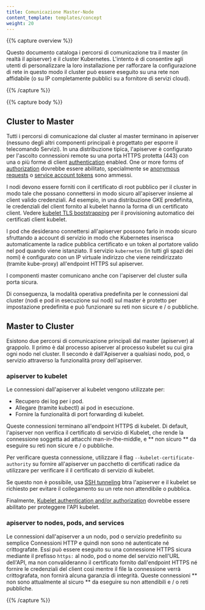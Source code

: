```yaml
---
title: Comunicazione Master-Node
content_template: templates/concept
weight: 20
---
```


{{% capture overview %}}

Questo documento cataloga i percorsi di comunicazione tra il master (in realtà il
apiserver) e il cluster Kubernetes. L'intento è di consentire agli utenti di
personalizzare la loro installazione per rafforzare la configurazione di rete in questo modo
il cluster può essere eseguito su una rete non affidabile (o su IP completamente pubblici su a
fornitore di servizi cloud).

{{% /capture %}}


{{% capture body %}}

## Cluster to Master

Tutti i percorsi di comunicazione dal cluster al master terminano in
apiserver (nessuno degli altri componenti principali è progettato per esporre il telecomando
Servizi). In una distribuzione tipica, l'apiserver è configurato per l'ascolto
connessioni remote su una porta HTTPS protetta (443) con una o più forme di
client [authentication](/docs/reference/access-authn-authz/authentication/) enabled.
One or more forms of [authorization](/docs/reference/access-authn-authz/authorization/)
dovrebbe essere abilitato, specialmente se [anonymous requests](/docs/reference/access-authn-authz/authentication/#anonymous-requests)
o [service account tokens](/docs/reference/access-authn-authz/authentication/#service-account-tokens)
sono ammessi.

I nodi devono essere forniti con il certificato di root pubblico per il cluster
in modo tale che possano connettersi in modo sicuro all'apiserver insieme al client valido
credenziali. Ad esempio, in una distribuzione GKE predefinita, le credenziali del client
fornito al kubelet hanno la forma di un certificato client. Vedere
[kubelet TLS bootstrapping](/docs/reference/command-line-tools-reference/kubelet-tls-bootstrapping/)
per il provisioning automatico dei certificati client kubelet.

I pod che desiderano connettersi all'apiserver possono farlo in modo sicuro sfruttando a
account di servizio in modo che Kubernetes inserisca automaticamente la radice pubblica
certificato e un token al portatore valido nel pod quando viene istanziato.
Il servizio `kubernetes` (in tutti gli spazi dei nomi) è configurato con un IP virtuale
indirizzo che viene reindirizzato (tramite kube-proxy) all'endpoint HTTPS sul
apiserver.

I componenti master comunicano anche con l'apiserver del cluster sulla porta sicura.

Di conseguenza, la modalità operativa predefinita per le connessioni dal cluster
(nodi e pod in esecuzione sui nodi) sul master è protetto per impostazione predefinita
e può funzionare su reti non sicure e / o pubbliche.

## Master to Cluster

Esistono due percorsi di comunicazione principali dal master (apiserver) al
grappolo. Il primo è dal processo apiserver al processo kubelet su cui gira
ogni nodo nel cluster. Il secondo è dall'Apiserver a qualsiasi nodo, pod,
o servizio attraverso la funzionalità proxy dell'apiserver.

### apiserver to kubelet

Le connessioni dall'apiserver al kubelet vengono utilizzate per:

  * Recupero dei log per i pod.
  * Allegare (tramite kubectl) ai pod in esecuzione.
  * Fornire la funzionalità di port forwarding di kubelet.

Queste connessioni terminano all'endpoint HTTPS di kubelet. Di default,
l'apiserver non verifica il certificato di servizio di Kubelet,
che rende la connessione soggetta ad attacchi man-in-the-middle, e
** non sicuro ** da eseguire su reti non sicure e / o pubbliche.

Per verificare questa connessione, utilizzare il flag `--kubelet-certificate-authority` su
fornire all'apiserver un pacchetto di certificati radice da utilizzare per verificare il
il certificato di servizio di kubelet.

Se questo non è possibile, usa [SSH tunneling](/docs/tasks/access-application-cluster/port-forward-access-application-cluster/)
btra l'apiserver e il kubelet se richiesto per evitare il collegamento su un
rete non attendibile o pubblica.

Finalmente, [Kubelet authentication and/or authorization](/docs/admin/kubelet-authentication-authorization/)
dovrebbe essere abilitato per proteggere l'API kubelet.

### apiserver to nodes, pods, and services

Le connessioni dall'apiserver a un nodo, pod o servizio predefinito su semplice
Connessioni HTTP e quindi non sono né autenticate né crittografate. Essi
può essere eseguito su una connessione HTTPS sicura mediante il prefisso `https:` al nodo,
pod o nome del servizio nell'URL dell'API, ma non convalideranno il certificato
fornito dall'endpoint HTTPS né fornire le credenziali del client così mentre il file
la connessione verrà crittografata, non fornirà alcuna garanzia di integrità.
Queste connessioni ** non sono attualmente al sicuro ** da eseguire su non attendibili e / o
reti pubbliche.

{{% /capture %}}
